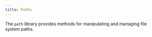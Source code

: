 ```yaml
---
title: Paths
---
```


The `path` library provides methods for manipulating and managing file system paths.

